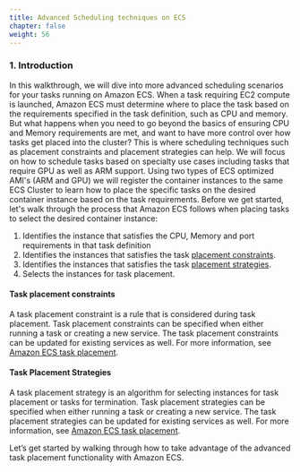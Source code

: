 ```yaml
---
title: Advanced Scheduling techniques on ECS
chapter: false
weight: 56
---
```

### 1. Introduction

In this walkthrough, we will dive into more advanced scheduling scenarios for your tasks running on Amazon ECS. 
When a task requiring EC2 compute is launched, Amazon ECS must determine where to place the task based on the requirements specified in the task definition, such as CPU and memory.
But what happens when you need to go beyond the basics of ensuring CPU and Memory requirements are met, and want to have more control over how tasks get placed into the cluster?
This is where scheduling techniques such as placement constraints and placement strategies can help. 
We will focus on how to schedule tasks based on specialty use cases including tasks that require GPU as well as ARM support. 
Using two types of ECS optimized AMI's (ARM and GPU) we will register the container instances to the same ECS Cluster to learn how to place the specific tasks on the desired container instance based on the task requirements.
Before we get started, let's walk through the process that Amazon ECS follows when placing tasks to select the desired container instance:

1. Identifies the instance that satisfies the CPU, Memory and port requirements in that task definition
2. Identifies the instances that satisfies the task [placement constraints](https://docs.aws.amazon.com/AmazonECS/latest/developerguide/task-placement-constraints.html). 
3. Identifies the instances that satisfies the task [placement strategies](https://docs.aws.amazon.com/AmazonECS/latest/developerguide/task-placement-strategies.html).
4. Selects the instances for task placement. 

#### Task placement constraints

A task placement constraint is a rule that is considered during task placement. 
Task placement constraints can be specified when either running a task or creating a new service. 
The task placement constraints can be updated for existing services as well. For more information, see [Amazon ECS task placement](https://docs.aws.amazon.com/AmazonECS/latest/developerguide/task-placement.html).

#### Task Placement Strategies

A task placement strategy is an algorithm for selecting instances for task placement or tasks for termination. Task placement strategies can be specified when either running a task or creating a new service. The task placement strategies can be updated for existing services as well. For more information, see [Amazon ECS task placement](https://docs.aws.amazon.com/AmazonECS/latest/developerguide/task-placement.html).


Let’s get started by walking through how to take advantage of the advanced task placement functionality with Amazon ECS.